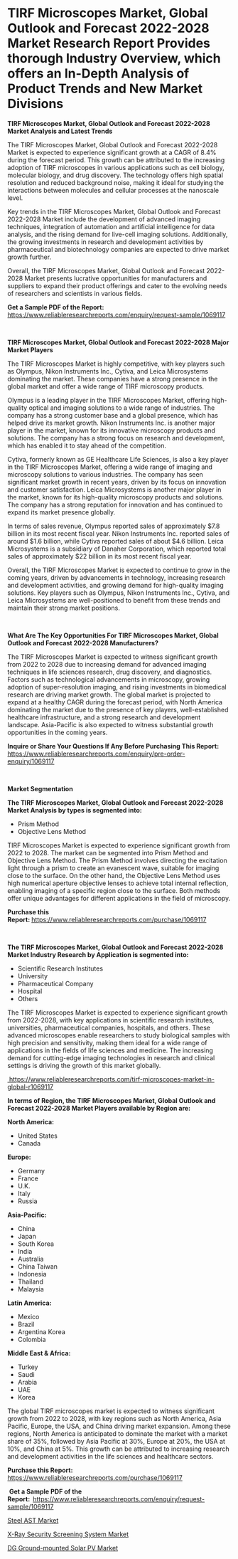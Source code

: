 <p><h1>TIRF Microscopes Market, Global Outlook and Forecast 2022-2028 Market Research Report Provides thorough Industry Overview, which offers an In-Depth Analysis of Product Trends and New Market Divisions</h1></p><p><strong>TIRF Microscopes Market, Global Outlook and Forecast 2022-2028 Market Analysis and Latest Trends</strong></p>
<p><p>The TIRF Microscopes Market, Global Outlook and Forecast 2022-2028 Market is expected to experience significant growth at a CAGR of 8.4% during the forecast period. This growth can be attributed to the increasing adoption of TIRF microscopes in various applications such as cell biology, molecular biology, and drug discovery. The technology offers high spatial resolution and reduced background noise, making it ideal for studying the interactions between molecules and cellular processes at the nanoscale level.</p><p>Key trends in the TIRF Microscopes Market, Global Outlook and Forecast 2022-2028 Market include the development of advanced imaging techniques, integration of automation and artificial intelligence for data analysis, and the rising demand for live-cell imaging solutions. Additionally, the growing investments in research and development activities by pharmaceutical and biotechnology companies are expected to drive market growth further.</p><p>Overall, the TIRF Microscopes Market, Global Outlook and Forecast 2022-2028 Market presents lucrative opportunities for manufacturers and suppliers to expand their product offerings and cater to the evolving needs of researchers and scientists in various fields.</p></p>
<p><strong>Get a Sample PDF of the Report:&nbsp;</strong> <a href="https://www.reliableresearchreports.com/enquiry/request-sample/1069117">https://www.reliableresearchreports.com/enquiry/request-sample/1069117</a></p>
<p>&nbsp;</p>
<p><strong>TIRF Microscopes Market, Global Outlook and Forecast 2022-2028 Major Market Players</strong></p>
<p><p>The TIRF Microscopes Market is highly competitive, with key players such as Olympus, Nikon Instruments Inc., Cytiva, and Leica Microsystems dominating the market. These companies have a strong presence in the global market and offer a wide range of TIRF microscopy products.</p><p>Olympus is a leading player in the TIRF Microscopes Market, offering high-quality optical and imaging solutions to a wide range of industries. The company has a strong customer base and a global presence, which has helped drive its market growth. Nikon Instruments Inc. is another major player in the market, known for its innovative microscopy products and solutions. The company has a strong focus on research and development, which has enabled it to stay ahead of the competition.</p><p>Cytiva, formerly known as GE Healthcare Life Sciences, is also a key player in the TIRF Microscopes Market, offering a wide range of imaging and microscopy solutions to various industries. The company has seen significant market growth in recent years, driven by its focus on innovation and customer satisfaction. Leica Microsystems is another major player in the market, known for its high-quality microscopy products and solutions. The company has a strong reputation for innovation and has continued to expand its market presence globally.</p><p>In terms of sales revenue, Olympus reported sales of approximately $7.8 billion in its most recent fiscal year. Nikon Instruments Inc. reported sales of around $1.6 billion, while Cytiva reported sales of about $4.6 billion. Leica Microsystems is a subsidiary of Danaher Corporation, which reported total sales of approximately $22 billion in its most recent fiscal year.</p><p>Overall, the TIRF Microscopes Market is expected to continue to grow in the coming years, driven by advancements in technology, increasing research and development activities, and growing demand for high-quality imaging solutions. Key players such as Olympus, Nikon Instruments Inc., Cytiva, and Leica Microsystems are well-positioned to benefit from these trends and maintain their strong market positions.</p></p>
<p>&nbsp;</p>
<p><strong>What Are The Key Opportunities For TIRF Microscopes Market, Global Outlook and Forecast 2022-2028 Manufacturers?</strong></p>
<p><p>The TIRF Microscopes Market is expected to witness significant growth from 2022 to 2028 due to increasing demand for advanced imaging techniques in life sciences research, drug discovery, and diagnostics. Factors such as technological advancements in microscopy, growing adoption of super-resolution imaging, and rising investments in biomedical research are driving market growth. The global market is projected to expand at a healthy CAGR during the forecast period, with North America dominating the market due to the presence of key players, well-established healthcare infrastructure, and a strong research and development landscape. Asia-Pacific is also expected to witness substantial growth opportunities in the coming years.</p></p>
<p><strong>Inquire or Share Your Questions If Any Before Purchasing This Report:</strong> <a href="https://www.reliableresearchreports.com/enquiry/pre-order-enquiry/1069117">https://www.reliableresearchreports.com/enquiry/pre-order-enquiry/1069117</a></p>
<p>&nbsp;</p>
<p><strong>Market Segmentation</strong></p>
<p><strong>The TIRF Microscopes Market, Global Outlook and Forecast 2022-2028 Market Analysis by types is segmented into:</strong></p>
<p><ul><li>Prism Method</li><li>Objective Lens Method</li></ul></p>
<p><p>TIRF Microscopes Market is expected to experience significant growth from 2022 to 2028. The market can be segmented into Prism Method and Objective Lens Method. The Prism Method involves directing the excitation light through a prism to create an evanescent wave, suitable for imaging close to the surface. On the other hand, the Objective Lens Method uses high numerical aperture objective lenses to achieve total internal reflection, enabling imaging of a specific region close to the surface. Both methods offer unique advantages for different applications in the field of microscopy.</p></p>
<p><strong>Purchase this Report:&nbsp;</strong><a href="https://www.reliableresearchreports.com/purchase/1069117">https://www.reliableresearchreports.com/purchase/1069117</a></p>
<p>&nbsp;</p>
<p><strong>The TIRF Microscopes Market, Global Outlook and Forecast 2022-2028 Market Industry Research by Application is segmented into:</strong></p>
<p><ul><li>Scientific Research Institutes</li><li>University</li><li>Pharmaceutical Company</li><li>Hospital</li><li>Others</li></ul></p>
<p><p>The TIRF Microscopes Market is expected to experience significant growth from 2022-2028, with key applications in scientific research institutes, universities, pharmaceutical companies, hospitals, and others. These advanced microscopes enable researchers to study biological samples with high precision and sensitivity, making them ideal for a wide range of applications in the fields of life sciences and medicine. The increasing demand for cutting-edge imaging technologies in research and clinical settings is driving the growth of this market globally.</p></p>
<p><a href="https://www.reliableresearchreports.com/tirf-microscopes-market-in-global-r1069117">&nbsp;https://www.reliableresearchreports.com/tirf-microscopes-market-in-global-r1069117</a></p>
<p><strong>In terms of Region, the TIRF Microscopes Market, Global Outlook and Forecast 2022-2028 Market Players available by Region are:</strong></p>
<p>
    <p> <strong> North America: </strong>
        <ul>
            <li>United States</li>
            <li>Canada</li>
        </ul>
        </p> 
    <p> <strong> Europe: </strong>
        <ul>
            <li>Germany</li>
            <li>France</li>
            <li>U.K.</li>
            <li>Italy</li>
            <li>Russia</li>
        </ul>
        </p> 
    <p> <strong> Asia-Pacific: </strong>
        <ul>
            <li>China</li>
            <li>Japan</li>
            <li>South Korea</li>
            <li>India</li>
            <li>Australia</li>
            <li>China Taiwan</li>
            <li>Indonesia</li>
            <li>Thailand</li>
            <li>Malaysia</li>
        </ul>
        </p> 
    <p> <strong> Latin America: </strong>
        <ul>
            <li>Mexico</li>
            <li>Brazil</li>
            <li>Argentina Korea</li>
            <li>Colombia</li>
        </ul>
        </p> 
    <p> <strong> Middle East & Africa: </strong>
        <ul>
            <li>Turkey</li>
            <li>Saudi</li>
            <li>Arabia</li>
            <li>UAE</li>
            <li>Korea</li>
        </ul>
    </p>
    </p>
<p><p>The global TIRF microscopes market is expected to witness significant growth from 2022 to 2028, with key regions such as North America, Asia Pacific, Europe, the USA, and China driving market expansion. Among these regions, North America is anticipated to dominate the market with a market share of 35%, followed by Asia Pacific at 30%, Europe at 20%, the USA at 10%, and China at 5%. This growth can be attributed to increasing research and development activities in the life sciences and healthcare sectors.</p></p>
<p><strong>Purchase this Report: </strong><a href="https://www.reliableresearchreports.com/purchase/1069117">https://www.reliableresearchreports.com/purchase/1069117</a></p>
<p>&nbsp;<strong>Get a Sample PDF of the Report:&nbsp;&nbsp;</strong><a href="https://www.reliableresearchreports.com/enquiry/request-sample/1069117">https://www.reliableresearchreports.com/enquiry/request-sample/1069117</a></p>
<p><strong></strong></p>
<p><p><a href="https://github.com/JosephWillisbXXgf/Market-Research-Report-List-1/blob/main/steel-ast-market.md">Steel AST Market</a></p><p><a href="https://github.com/dancokkoe288/Market-Research-Report-List-1/blob/main/x-ray-security-screening-system-market.md">X-Ray Security Screening System Market</a></p><p><a href="https://github.com/mdkiwi4kiwi/Market-Research-Report-List-1/blob/main/dg-ground-mounted-solar-pv-market.md">DG Ground-mounted Solar PV Market</a></p></p>
